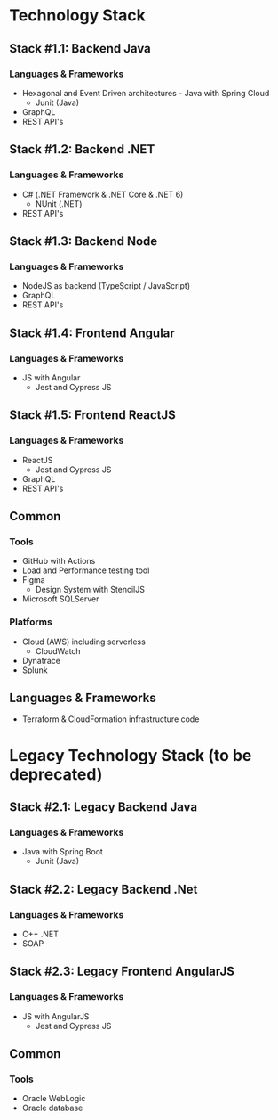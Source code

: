 # Technology Stack

## Stack #1.1: Backend Java

### Languages & Frameworks

- Hexagonal and Event Driven architectures - Java with Spring Cloud
    - Junit (Java)
- GraphQL
- REST API's

## Stack #1.2: Backend .NET

### Languages & Frameworks

- C# (.NET Framework & .NET Core & .NET 6)
    - NUnit (.NET)
- REST API's

## Stack #1.3: Backend Node

### Languages & Frameworks

- NodeJS as backend (TypeScript / JavaScript)
- GraphQL
- REST API's

## Stack #1.4: Frontend Angular

### Languages & Frameworks

- JS with Angular
    - Jest and Cypress JS

## Stack #1.5: Frontend ReactJS

### Languages & Frameworks

- ReactJS
    - Jest and Cypress JS
- GraphQL
- REST API's
    
## Common

### Tools

- GitHub with Actions
- Load and Performance testing tool
- Figma
    - Design System with StencilJS
- Microsoft SQLServer

### Platforms

- Cloud (AWS) including serverless
    - CloudWatch
- Dynatrace
- Splunk

## Languages & Frameworks

- Terraform & CloudFormation infrastructure code

# Legacy Technology Stack (to be deprecated)

## Stack #2.1: Legacy Backend Java

### Languages & Frameworks

- Java with Spring Boot
    - Junit (Java)

## Stack #2.2: Legacy Backend .Net

### Languages & Frameworks

- C++ .NET
- SOAP

## Stack #2.3: Legacy Frontend AngularJS

### Languages & Frameworks

- JS with AngularJS
    - Jest and Cypress JS

## Common

### Tools

- Oracle WebLogic
- Oracle database
